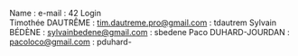 Name								: e-mail										 : 42 Login                  
Timothée DAUTRÊME   : tim.dautreme.pro@gmail.com : tdautrem
Sylvain BÉDÈNE      : sylvainbedene@gmail.com    : sbedene
Paco DUHARD-JOURDAN : pacoloco@gmail.com         : pduhard-
